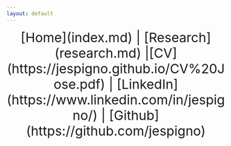 ```yaml
---
layout: default
---
```


<div style="font-size: 30px; text-align: center;" markdown="1">
[Home](index.md) | [Research](research.md) |[CV](https://jespigno.github.io/CV%20Jose.pdf) | [LinkedIn](https://www.linkedin.com/in/jespigno/) | [Github](https://github.com/jespigno) 
</div>
